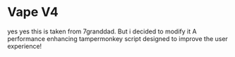 # Vape V4
yes yes this is taken from 7granddad. But i decided to modify it
A performance enhancing tampermonkey script designed to improve the user experience!
